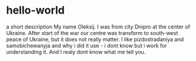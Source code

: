 # hello-world
a short description
My name Oleksij. I was from city Dnipro at the center of Ukraine. After start of the war our centre was transform to south-west peace of Ukraine, but it does not really matter. I like pizdostradaniya and samobichewanyja and why i did it use - i dont know but i work for understanding it. And I realy dont know what me tell you.
